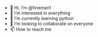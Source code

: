 - 👋 Hi, I’m @fineman1
- 👀 I’m interested in everything
- 🌱 I’m currently learning python
- 💞️ I’m looking to collaborate on everyone
- 📫 How to reach me 

<!---
fineman1/fineman1 is a ✨ special ✨ repository because its `README.md` (this file) appears on your GitHub profile.
You can click the Preview link to take a look at your changes.
--->
